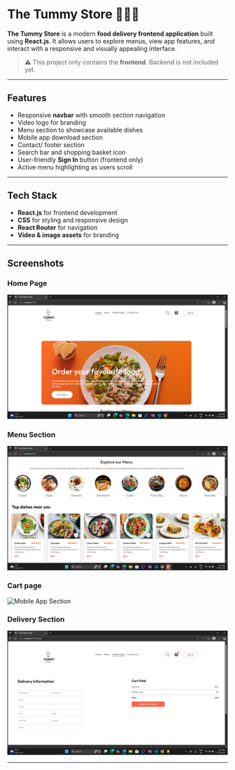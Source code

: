 # The Tummy Store 🍔🍕🍱

**The Tummy Store** is a modern **food delivery frontend application** built using **React.js**. It allows users to explore menus, view app features, and interact with a responsive and visually appealing interface.  

> ⚠️ This project only contains the **frontend**. Backend is not included yet.

---

## Features

- Responsive **navbar** with smooth section navigation
- Video logo for branding
- Menu section to showcase available dishes
- Mobile app download section
- Contact/ footer section
- Search bar and shopping basket icon
- User-friendly **Sign In** button (frontend only)
- Active menu highlighting as users scroll

---

## Tech Stack

- **React.js** for frontend development
- **CSS** for styling and responsive design
- **React Router** for navigation
- **Video & image assets** for branding

---

## Screenshots

### Home Page
![Home Page](./Screenshots/home.png)

### Menu Section
![Menu Section](./Screenshots/Menu.png)

### Cart page
![Mobile App Section](./Screenshots/mobile-app.png)

### Delivery Section
![Contact Section](./Screenshots/Delivery.png)


---

